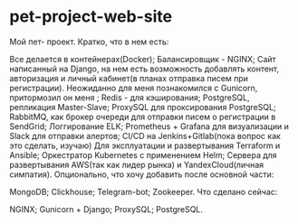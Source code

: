 # pet-project-web-site

Мой пет- проект. Кратко, что в нем есть:

Все делается в контейнерах(Docker);
Балансировщик - NGINX;
Сайт написанный на Django, на нем есть возможность добавлять контент, авторизация и личный кабинет(в планах отправка писем при регистрации). Неожиданно для меня познакомился с Gunicorn, притормозил он меня ;
Redis - для кэширования;
PostgreSQL, репликация Master-Slave;
ProxySQL для проксирования PostgreSQL;
RabbitMQ, как брокер очереди для отправки писем о регистрации в SendGrid;
Логгирование ELK;
Prometheus + Grafana для визуализации и Slack для отправки алертов;
CI/CD на Jenkins+Gitlab(пока вопрос как это сделать, изучаю)
Для эксплуатации и развертывания Terraform и Ansible;
Оркестратор Kubernetes с применением Helm;
Сервера для развертывания AWS(так как лидер рынка) и YandexCloud(личная симпатия).
Опционально, что хочу добавить после основной части:

MongoDB;
Clickhouse;
Telegram-bot;
Zookeeper.
Что сделано сейчас:

NGINX;
Gunicorn + Django;
ProxySQL;
PostgreSQL.